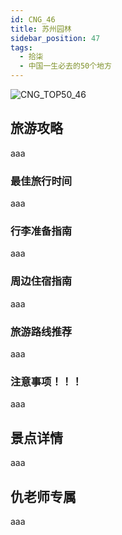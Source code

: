 ```yaml
---
id: CNG_46
title: 苏州园林
sidebar_position: 47
tags:
  - 拾柒
  - 中国一生必去的50个地方
---
```

![CNG_TOP50_46](/img/love/CNG_TOP50/46.png)

## 旅游攻略

aaa

### 最佳旅行时间

aaa

### 行李准备指南

aaa

### 周边住宿指南

aaa

### 旅游路线推荐

aaa

### 注意事项！！！

aaa

## 景点详情

aaa

## 仇老师专属

aaa
